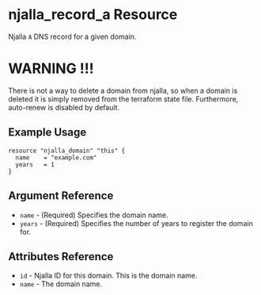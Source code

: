 # njalla_record_a Resource

Njalla `A` DNS record for a given domain.

# WARNING !!!
There is not a way to delete a domain from njalla, so when a domain is deleted it is simply removed from the terraform state file. Furthermore, auto-renew is disabled by default.

## Example Usage

```hcl
resource "njalla_domain" "this" {
  name    = "example.com"
  years   = 1
}
```

## Argument Reference

* `name` - (Required) Specifies the domain name.
* `years` - (Required) Specifies the number of years to register the domain for.

## Attributes Reference

* `id` - Njalla ID for this domain.  This is the domain name.
* `name` - The domain name.